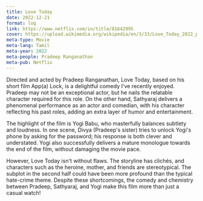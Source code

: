```yaml
---
title: Love Today
date: 2022-12-21
format: log
link: https://www.netflix.com/in/title/81642995
cover: https://upload.wikimedia.org/wikipedia/en/3/33/Love_Today_2022_poster.jpg
meta-type: Movie
meta-lang: Tamil
meta-year: 2022
meta-people: Pradeep Ranganathan
meta-pub: Netflix
---
```

Directed and acted by Pradeep Ranganathan, Love Today, based on his short film App(a) Lock, is a delightful comedy I've recently enjoyed. Pradeep may not be an exceptional actor, but he nails the relatable character required for this role. On the other hand, Sathyaraj delivers a phenomenal performance as an actor and comedian, with his character reflecting his past roles, adding an extra layer of humor and entertainment.

The highlight of the film is Yogi Babu, who masterfully balances subtlety and loudness. In one scene, Divya (Pradeep's sister) tries to unlock Yogi's phone by asking for the password; his response is both clever and understated. Yogi also successfully delivers a mature monologue towards the end of the film, without damaging the movie pace.

However, Love Today isn't without flaws. The storyline has clichés, and characters such as the heroine, mother, and friends are stereotypical. The subplot in the second half could have been more profound than the typical hate-crime theme. Despite these shortcomings, the comedy and chemistry between Pradeep, Sathyaraj, and Yogi make this film more than just a casual watch!